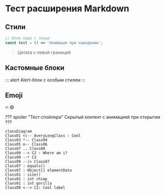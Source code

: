 # Тест расширения Markdown

## Стили

```js
// Блок кода с тенью
const test = () => 'Анимация при наведении';
```

> Цитата с левой границей

## Кастомные блоки
::: alert
Alert-блок с особым стилем
:::

## Emoji
:fire: :smile:

??? spoiler "Тест спойлера"
Скрытый контент с анимацией при открытии
???

```mermaid
classDiagram
Class01 <|-- AveryLongClass : Cool
Class03 *-- Class04
Class05 o-- Class06
Class07 .. Class08
Class09 --> C2 : Where am i?
Class09 --* C3
Class09 --|> Class07
Class07 : equals()
Class07 : Object[] elementData
Class01 : size()
Class01 : int chimp
Class01 : int gorilla
Class08 <--> C2: Cool label